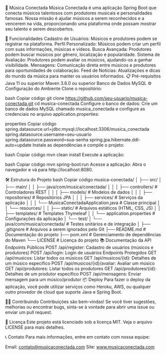 🎵 Música Conectada
Música Conectada é uma aplicação Spring Boot que conecta músicos talentosos com produtores musicais e personalidades famosas. Nossa missão é ajudar músicos a serem reconhecidos e a vencerem na vida, proporcionando uma plataforma onde possam mostrar seu talento e serem descobertos.

🚀 Funcionalidades
Cadastro de Usuários: Músicos e produtores podem se registrar na plataforma.
Perfil Personalizado: Músicos podem criar um perfil com suas informações, músicas e vídeos.
Busca Avançada: Produtores podem buscar músicos por gênero, localização e popularidade.
Sistema de Avaliação: Produtores podem avaliar os músicos, ajudando-os a ganhar visibilidade.
Mensagens: Comunicação direta entre músicos e produtores para oportunidades de colaboração.
Feed de Notícias: Atualizações e dicas do mundo da música para manter os usuários informados.
📋 Pré-requisitos
Java 11 ou superior
Maven 3.6.0 ou superior
Banco de Dados MySQL
⚙️ Configuração do Ambiente
Clone o repositório:

bash
Copiar código
git clone https://github.com/seu-usuario/musica-conectada.git
cd musica-conectada
Configure o banco de dados:
Crie um banco de dados MySQL chamado musica_conectada e configure as credenciais no arquivo application.properties:

properties
Copiar código
spring.datasource.url=jdbc:mysql://localhost:3306/musica_conectada
spring.datasource.username=seu-usuario
spring.datasource.password=sua-senha
spring.jpa.hibernate.ddl-auto=update
Instale as dependências e compile o projeto:

bash
Copiar código
mvn clean install
Execute a aplicação:

bash
Copiar código
mvn spring-boot:run
Acesse a aplicação:
Abra o navegador e vá para http://localhost:8080.

🛠 Estrutura do Projeto
bash
Copiar código
musica-conectada/
│
├── src/
│   ├── main/
│   │   ├── java/com/musica/conectada/
│   │   │   ├── controllers/   # Controladores REST
│   │   │   ├── models/        # Modelos de dados
│   │   │   ├── repositories/  # Repositórios JPA
│   │   │   ├── services/      # Serviços da aplicação
│   │   │   └── MusicaConectadaApplication.java  # Classe principal
│   │   └── resources/
│   │       ├── static/        # Arquivos estáticos (HTML, CSS, JS)
│   │       ├── templates/     # Templates Thymeleaf
│   │       └── application.properties  # Configurações da aplicação
│   └── test/
│       └── java/com/musica/conectada/  # Testes unitários e de integração
│
├── .gitignore  # Arquivos a serem ignorados pelo Git
├── README.md   # Documentação do projeto
├── pom.xml     # Gerenciamento de dependências do Maven
└── LICENSE     # Licença do projeto
📚 Documentação da API
Endpoints Públicos
POST /api/register: Cadastro de usuários (músicos e produtores)
POST /api/login: Login de usuários
Endpoints Protegidos
GET /api/musicos: Listar todos os músicos
GET /api/musicos/{id}: Detalhes de um músico específico
POST /api/musicos/{id}/avaliar: Avaliar um músico
GET /api/produtores: Listar todos os produtores
GET /api/produtores/{id}: Detalhes de um produtor específico
POST /api/mensagens: Enviar mensagem para um músico/produtor
📦 Deploy
Para fazer o deploy da aplicação, você pode utilizar serviços como Heroku, AWS, ou qualquer outro provedor de cloud que suporte Java e Spring Boot.

🧑‍💻 Contribuindo
Contribuições são bem-vindas! Se você tiver sugestões, melhorias ou encontrar bugs, sinta-se à vontade para abrir uma issue ou enviar um pull request.

📝 Licença
Este projeto está licenciado sob a licença MIT. Veja o arquivo LICENSE para mais detalhes.

📞 Contato
Para mais informações, entre em contato com nossa equipe:

Email: contato@musicaconectada.com
Site: www.musicaconectada.com
